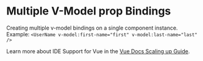 # Multiple V-Model prop Bindings

Creating multiple v-model bindings on a single component instance. Example: `<UserName
  v-model:first-name="first"
  v-model:last-name="last"
/>` 

Learn more about IDE Support for Vue in the [Vue Docs Scaling up Guide](https://vuejs.org/guide/scaling-up/tooling.html#ide-support).
